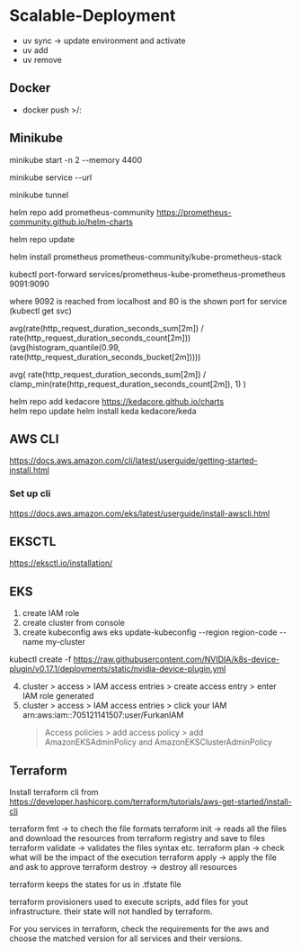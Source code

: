 # Scalable-Deployment


* uv sync -> update environment and activate
* uv add <package name>
* uv remove <package name>


## Docker

* docker push <user name>>/<image name>:<tagname>

## Minikube

minikube start -n 2 --memory 4400

minikube service <service-name> --url 

minikube tunnel

helm repo add prometheus-community https://prometheus-community.github.io/helm-charts

helm repo update

helm install prometheus prometheus-community/kube-prometheus-stack

kubectl port-forward services/prometheus-kube-prometheus-prometheus 9091:9090

where 9092 is reached from localhost and 80 is the shown port for service (kubectl get svc)

avg(rate(http_request_duration_seconds_sum[2m]) / rate(http_request_duration_seconds_count[2m]))
(avg(histogram_quantile(0.99, rate(http_request_duration_seconds_bucket[2m]))))

avg(
  rate(http_request_duration_seconds_sum[2m])
  /
  clamp_min(rate(http_request_duration_seconds_count[2m]), 1)
)

helm repo add kedacore https://kedacore.github.io/charts  
helm repo update
helm install keda kedacore/keda


## AWS CLI

https://docs.aws.amazon.com/cli/latest/userguide/getting-started-install.html

### Set up cli
https://docs.aws.amazon.com/eks/latest/userguide/install-awscli.html

## EKSCTL 

https://eksctl.io/installation/




## EKS

1. create IAM role
2. create cluster from console
3. create kubeconfig
 aws eks update-kubeconfig --region region-code --name my-cluster

 kubectl create -f https://raw.githubusercontent.com/NVIDIA/k8s-device-plugin/v0.17.1/deployments/static/nvidia-device-plugin.yml

4. cluster > access > IAM access entries > create access entry > enter IAM role generated
5. cluster > access > IAM access entries > click your IAM arn:aws:iam::705121141507:user/FurkanIAM 
      > Access policies > add access policy > add AmazonEKSAdminPolicy and AmazonEKSClusterAdminPolicy


## Terraform

Install terraform cli from
  https://developer.hashicorp.com/terraform/tutorials/aws-get-started/install-cli

terraform fmt -> to chech the file formats
terraform init -> reads all the files and download the resources from terraform registry and save to files
terraform validate -> validates the files syntax etc.
terraform plan -> check what will be the impact of the execution
terraform apply -> apply the file and ask to approve
terraform destroy -> destroy all resources

terraform keeps the states for us in .tfstate file

terraform provisioners used to execute scripts, add files for yout infrastructure. their state will not handled by terraform.

For you services in terraform, check the requirements for the aws and choose the matched version for all services and their versions.